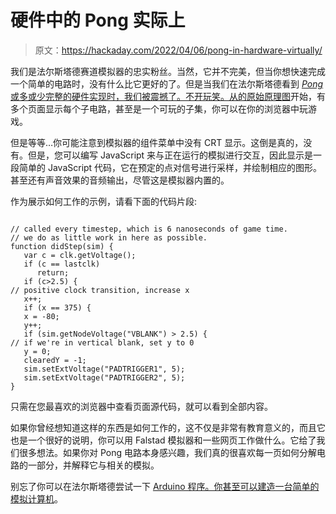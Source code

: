 # 硬件中的 Pong 实际上

> 原文：<https://hackaday.com/2022/04/06/pong-in-hardware-virtually/>

我们是法尔斯塔德赛道模拟器的忠实粉丝。当然，它并不完美，但当你想快速完成一个简单的电路时，没有什么比它更好的了。但是当我们在法尔斯塔德看到 [*Pong* 或多或少完整的硬件实现时，我们被震撼了。不开玩笑。从](https://www.falstad.com/pong/)[的原始原理图](https://www.arcade-museum.com/manuals-videogames/P/PongSchematic.pdf)开始，有多个页面显示每个子电路，甚至是一个可玩的子集，你可以在你的浏览器中玩游戏。

但是等等…你可能注意到模拟器的组件菜单中没有 CRT 显示。这倒是真的，没有。但是，您可以编写 JavaScript 来与正在运行的模拟进行交互，因此显示是一段简单的 JavaScript 代码，它在预定的点对信号进行采样，并绘制相应的图形。甚至还有声音效果的音频输出，尽管这是模拟器内置的。

作为展示如何工作的示例，请看下面的代码片段:

```

// called every timestep, which is 6 nanoseconds of game time.
// we do as little work in here as possible.
function didStep(sim) {
   var c = clk.getVoltage();
   if (c == lastclk)
      return;
   if (c>2.5) {
// positive clock transition, increase x
   x++;
   if (x == 375) {
   x = -80;
   y++;
   if (sim.getNodeVoltage("VBLANK") > 2.5) {
// if we're in vertical blank, set y to 0
   y = 0;
   clearedY = -1;
   sim.setExtVoltage("PADTRIGGER1", 5);
   sim.setExtVoltage("PADTRIGGER2", 5);
}

```

只需在您最喜欢的浏览器中查看页面源代码，就可以看到全部内容。

如果你曾经想知道这样的东西是如何工作的，这不仅是非常有教育意义的，而且它也是一个很好的说明，你可以用 Falstad 模拟器和一些网页工作做什么。它给了我们很多想法。如果你对 Pong 电路本身感兴趣，我们真的很喜欢每一页如何分解电路的一部分，并解释它与相关的模拟。

别忘了你可以在法尔斯塔德尝试一下 [Arduino 程序。你甚至可以建造一台](https://hackaday.com/2021/06/11/circuit-vr-arduino-virtually-meets-analog/)[简单的模拟计算机](https://hackaday.com/2022/03/31/circuit-vr-the-wheatstone-bridge-analog-computer/)。